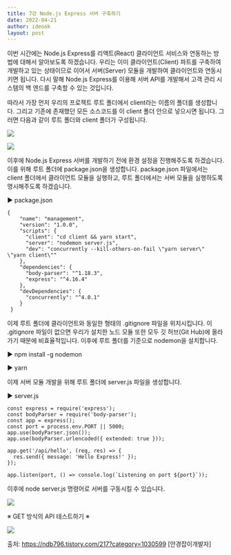 ```yaml
---
title: 7강 Node.js Express 서버 구축하기
date: 2022-04-21
author: ideook
layout: post
---
```


이번 시간에는 Node.js Express를 리액트(React) 클라이언트 서비스와 연동하는 방법에 대해서 알아보도록 하겠습니다. 우리는 이미 클라이언트(Client) 파트를 구축하여 개발하고 있는 상태이므로 이어서 서버(Server) 모듈을 개발하여 클라이언트와 연동시키면 됩니다. 다시 말해 Node.js Express를 이용해 서버 API를 개발해서 고객 관리 시스템의 백 엔드를 구축할 수 있는 것입니다.

따라서 가장 먼저 우리의 프로젝트 루트 폴더에서 client라는 이름의 폴더를 생성합니다. 그리고 기존에 존재했던 모든 소스코드를 이 client 폴더 안으로 넣으시면 됩니다. 그러면 다음과 같이 루트 폴더와 client 폴더가 구성됩니다.

![](../../images/2022-04-21-11-30-22.png)

![](../../images/2022-04-21-11-30-26.png)

이후에 Node.js Express 서버를 개발하기 전에 환경 설정을 진행해주도록 하겠습니다. 이를 위해 루트 폴더에 package.json을 생성합니다. package.json 파일에서는 client 폴더에서 클라이언트 모듈을 실행하고, 루트 폴더에서는 서버 모듈을 실행하도록 명시해주도록 하겠습니다.

▶ package.json

```
{
    "name": "management",
    "version": "1.0.0",
    "scripts": {
      "client": "cd client && yarn start",
      "server": "nodemon server.js",
      "dev": "concurrently --kill-others-on-fail \"yarn server\" \"yarn client\""
    },
    "dependencies": {
      "body-parser": "^1.18.3",
      "express": "^4.16.4"
    },
    "devDependencies": {
      "concurrently": "^4.0.1"
    }
 }
```

이제 루트 폴더에 클라이언트와 동일한 형태의 .gitignore 파일을 위치시킵니다. 이 .gitignore 파일이 없으면 우리가 설치한 노드 모듈 또한 모두 깃 허브(Git Hub)에 올라가기 때문에 비효율적입니다. 이후에 루트 폴더를 기준으로 nodemon을 설치합니다.

▶ npm install -g nodemon

▶ yarn

이제 서버 모듈 개발을 위해 루트 폴더에 server.js 파일을 생성합니다.

▶ server.js

```
const express = require('express');
const bodyParser = require('body-parser');
const app = express();
const port = process.env.PORT || 5000;
app.use(bodyParser.json());
app.use(bodyParser.urlencoded({ extended: true }));

app.get('/api/hello', (req, res) => {
  res.send({ message: 'Hello Express!' });
});

app.listen(port, () => console.log(`Listening on port ${port}`));
```

이후에 node server.js 명령어로 서버를 구동시킬 수 있습니다.

![](../../images/2022-04-21-11-30-50.png)

※ GET 방식의 API 테스트하기 ※

![](../../images/2022-04-21-11-30-55.png)

출처: https://ndb796.tistory.com/217?category=1030599 [안경잡이개발자]
